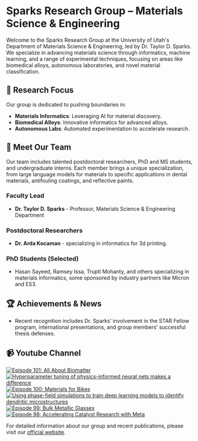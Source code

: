 # Sparks Research Group – Materials Science & Engineering

Welcome to the Sparks Research Group at the University of Utah's Department of Materials Science & Engineering, led by Dr. Taylor D. Sparks. We specialize in advancing materials science through informatics, machine learning, and a range of experimental techniques, focusing on areas like biomedical alloys, autonomous laboratories, and novel material classification.

## 🔬 **Research Focus**
Our group is dedicated to pushing boundaries in:
- **Materials Informatics**: Leveraging AI for material discovery.
- **Biomedical Alloys**: Innovative informatics for advanced alloys.
- **Autonomous Labs**: Automated experimentation to accelerate research.

## 👥 **Meet Our Team**
Our team includes talented postdoctoral researchers, PhD and MS students, and undergraduate interns. Each member brings a unique specialization, from large language models for materials to specific applications in dental materials, antifouling coatings, and reflective paints. 

### Faculty Lead
- **Dr. Taylor D. Sparks** - Professor, Materials Science & Engineering Department

### Postdoctoral Researchers
- **Dr. Arda Kocaman** - specializing in informatics for 3d printing.

### PhD Students (Selected)
- Hasan Sayeed, Ramsey Issa, Trupti Mohanty, and others specializing in materials informatics, some sponsored by industry partners like Micron and ES3.

## 🏆 **Achievements & News**
- Recent recognition includes Dr. Sparks’ involvement in the STAR Fellow program, international presentations, and group members’ successful thesis defenses.

## 📹 **Youtube Channel**
<!-- BEGIN YOUTUBE-CARDS -->
[![Episode 101: All About Biomatter](https://ytcards.demolab.com/?id=rRXc854tcZU&title=Episode+101%3A+All+About+Biomatter&lang=en&timestamp=1740571214&background_color=%230d1117&title_color=%23ffffff&stats_color=%23dedede&max_title_lines=1&width=250&border_radius=5 "Episode 101: All About Biomatter")](https://www.youtube.com/watch?v=rRXc854tcZU)
[![Hyperparameter tuning of physics-informed neural nets makes a difference](https://ytcards.demolab.com/?id=G-5hxdbwevE&title=Hyperparameter+tuning+of+physics-informed+neural+nets+makes+a+difference&lang=en&timestamp=1739430008&background_color=%230d1117&title_color=%23ffffff&stats_color=%23dedede&max_title_lines=1&width=250&border_radius=5 "Hyperparameter tuning of physics-informed neural nets makes a difference")](https://www.youtube.com/watch?v=G-5hxdbwevE)
[![Episode 100: Materials for Bikes](https://ytcards.demolab.com/?id=Smnv0boVCWI&title=Episode+100%3A+Materials+for+Bikes&lang=en&timestamp=1738669975&background_color=%230d1117&title_color=%23ffffff&stats_color=%23dedede&max_title_lines=1&width=250&border_radius=5 "Episode 100: Materials for Bikes")](https://www.youtube.com/watch?v=Smnv0boVCWI)
[![Using phase-field simulations to train deep learning models to identify dendritic microstructures](https://ytcards.demolab.com/?id=T9BYKNbK3JE&title=Using+phase-field+simulations+to+train+deep+learning+models+to+identify+dendritic+microstructures&lang=en&timestamp=1738220413&background_color=%230d1117&title_color=%23ffffff&stats_color=%23dedede&max_title_lines=1&width=250&border_radius=5 "Using phase-field simulations to train deep learning models to identify dendritic microstructures")](https://www.youtube.com/watch?v=T9BYKNbK3JE)
[![Episode 99: Bulk Metallic Glasses](https://ytcards.demolab.com/?id=PTPnnoJhp24&title=Episode+99%3A+Bulk+Metallic+Glasses&lang=en&timestamp=1736511923&background_color=%230d1117&title_color=%23ffffff&stats_color=%23dedede&max_title_lines=1&width=250&border_radius=5 "Episode 99: Bulk Metallic Glasses")](https://www.youtube.com/watch?v=PTPnnoJhp24)
[![Episode 98: Accelerating Catalyst Research with Meta](https://ytcards.demolab.com/?id=lJb4QgJYYJI&title=Episode+98%3A+Accelerating+Catalyst+Research+with+Meta&lang=en&timestamp=1733917761&background_color=%230d1117&title_color=%23ffffff&stats_color=%23dedede&max_title_lines=1&width=250&border_radius=5 "Episode 98: Accelerating Catalyst Research with Meta")](https://www.youtube.com/watch?v=lJb4QgJYYJI)
<!-- END YOUTUBE-CARDS -->

For detailed information about our group and recent publications, please visit our [official website](https://my.eng.utah.edu/~sparks/group.html).
